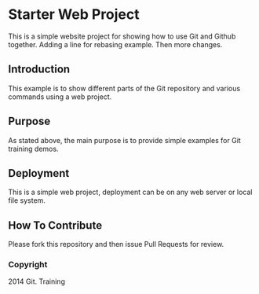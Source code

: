 # Starter Web Project

This is a simple website project for showing how to use Git and Github together. Adding a line for rebasing example. Then more changes.

## Introduction

This example is to show different parts of the Git repository and various commands using a web project.

## Purpose

As stated above, the main purpose is to provide simple examples for Git training demos.

## Deployment

This is a simple web project, deployment can be on any web server or local file system.

## How To Contribute

Please fork this repository and then issue Pull Requests for review.

### Copyright

2014 Git. Training
